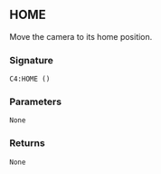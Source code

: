 ## HOME

Move the camera to its home position.


### Signature

`C4:HOME ()`


### Parameters

`None`


### Returns

`None`
